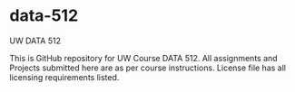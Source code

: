 # data-512
UW DATA 512

This is GitHub repository for UW Course DATA 512. All assignments and Projects submitted here are as per course instructions. License file has all licensing requirements listed. 
